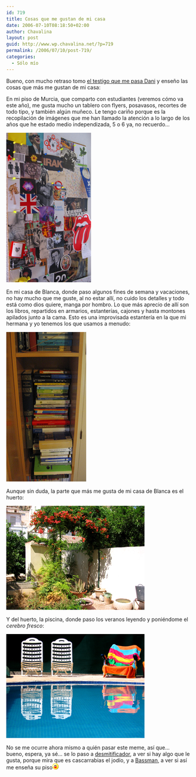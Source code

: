 ```yaml
---
id: 719
title: Cosas que me gustan de mi casa
date: 2006-07-10T08:18:50+02:00
author: Chavalina
layout: post
guid: http://www.wp.chavalina.net/?p=719
permalink: /2006/07/10/post-719/
categories:
  - Sólo mío
---
```

Bueno, con mucho retraso tomo <a href="http://www.torresburriel.com/weblog/2006/07/02/meme-de-domingo-cosas-que-te-gustan-de-tu-casa/" target="_blank">el testigo que me pasa Dani</a> y ense&ntilde;o las cosas que m&aacute;s me gustan de mi casa:

En mi piso de Murcia, que comparto con estudiantes (veremos c&oacute;mo va este a&ntilde;o), me gusta mucho un tablero con flyers, posavasos, recortes de todo tipo, y tambi&eacute;n alg&uacute;n mu&ntilde;eco. Le tengo cari&ntilde;o porque es la recopilaci&oacute;n de im&aacute;genes que me han llamado la atenci&oacute;n a lo largo de los a&ntilde;os que he estado medio independizada, 5 o 6 ya, no recuerdo&#8230;

<p class="imgcentro">
  <img src="/imagenes/fotos/casa-favoritos1.jpg" alt="Mural realizado con cientos de recortes, pegatinas, dibujos..." />
</p>

En mi casa de Blanca, donde paso algunos fines de semana y vacaciones, no hay mucho que me guste, al no estar all&iacute;, no cuido los detalles y todo est&aacute; como dios quiere, manga por hombro. Lo que m&aacute;s aprecio de all&iacute; son los libros, repartidos en armarios, estanter&iacute;as, cajones y hasta montones apilados junto a la cama. Esto es una improvisada estanter&iacute;a en la que mi hermana y yo tenemos los que usamos a menudo:

<p class="imgcentro">
  <img src="/imagenes/fotos/casa-favoritos3.jpg" alt="Estanter&iacute;a llena de libros" />
</p>

Aunque sin duda, la parte que m&aacute;s me gusta de mi casa de Blanca es el huerto:

<p class="imgcentro">
  <img src="/imagenes/fotos/casa-favoritos4.jpg" alt="Mi huerto con algunas de mis plantas, todas secas o podridas, claro" />
</p>

Y del huerto, la piscina, donde paso los veranos leyendo y poni&eacute;ndome el _cerebro fresco_:

<p class="imgcentro">
  <img src="/imagenes/fotos/casa-favoritos2.jpg" alt="Hamacas junto a la peque&ntilde;a piscina" />
</p>

No se me ocurre ahora mismo a qui&eacute;n pasar este meme, as&iacute; que&#8230;  
bueno, espera, ya s&eacute;&#8230; se lo paso a <a href="http://desmitificador.blogspot.com/" target="_blank">desmitificador</a>, a ver si hay algo que le gusta, porque mira que es cascarrabias el jod&iacute;o, y a <a href="http://inbasswetrust.blogspot.com/" target="_blank">Bassman</a>, a ver si as&iacute; me ense&ntilde;a su piso![emo](/imagenes/emoticonos/risa.gif)